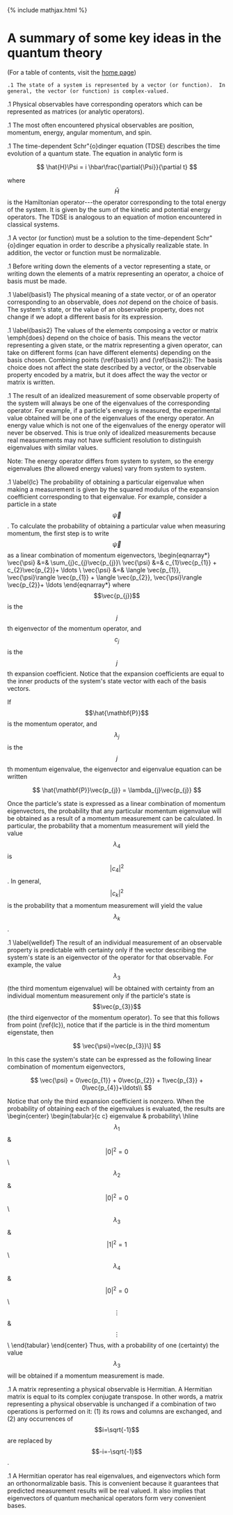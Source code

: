 {% include mathjax.html %}

# A summary of some key ideas in the quantum theory 

(For a table of contents, visit the [home page](/README.md))


    .1 The state of a system is represented by a vector (or function).  In general, the vector (or function) is complex-valued.



   .1 Physical observables have corresponding operators which can be represented as matrices (or analytic operators).

   .1 The most often encountered physical observables are position, momentum, energy, angular momentum, and spin.

   .1 The time-dependent Schr\"{o}dinger equation (TDSE) describes the time evolution of a quantum state. The equation in analytic form is

$$
   \hat{H}\Psi = i \hbar\frac{\partial{\Psi}}{\partial t}
$$

where $$\hat{H}$$ is the Hamiltonian operator---the operator corresponding to the total energy of the system.  It is given by the sum of the kinetic and potential energy operators.  The TDSE is analogous to an equation of motion encountered in classical systems.

   .1 A vector (or function) must be a solution to the time-dependent Schr\"{o}dinger equation in order to describe a physically realizable state.  In addition, the vector or function must be normalizable.

   .1 Before writing down the elements of a vector representing a state, or writing down the elements of a matrix representing an operator, a choice of basis must be made.


   .1 \label{basis1} The physical meaning of a state vector, or of an operator corresponding to an observable, does _not_ depend on the choice of basis. The system's state, or the value of an observable property, does not change if we adopt a different basis for its expression.

   .1 \label{basis2} The values of the elements composing a vector or matrix \emph{does} depend on the choice of basis.  This means the vector representing a given state, or the matrix representing a given operator, can take on different forms (can have different elements) depending on the basis chosen. Combining points (\ref{basis1}) and (\ref{basis2}):  The basis choice does not affect the state described by a vector, or the observable property encoded by a matrix, but it does affect the way the vector or matrix is written.

   .1 The result of an idealized measurement of some observable property of the system will always be one of the eigenvalues of the corresponding operator.  For example, if a particle's energy is measured, the experimental value obtained will be one of the eigenvalues of the energy operator.  An energy value which is not one of the eigenvalues of the energy operator will never be observed.  This is true only of idealized measurements because real measurements may not have sufficient resolution to distinguish eigenvalues with similar values.

Note: The energy operator differs from system to system, so the energy eigenvalues (the allowed energy values) vary from system to system.


   .1 \label{lc} The probability of obtaining a particular eigenvalue when making a measurement is given by the squared modulus of the expansion coefficient corresponding to that eigenvalue.  For example, consider a particle in a state $$\vec{\psi}$$. To calculate the probability of obtaining a particular value when measuring momentum, the first step is to write $$\vec{\psi}$$ as a linear
combination of momentum eigenvectors,
\begin{eqnarray*}
\vec{\psi} &=& \sum_{j}c_{j}\vec{p_{j}}\\
\vec{\psi} &=& c_{1}\vec{p_{1}} + c_{2}\vec{p_{2}}+ \ldots \\
\vec{\psi} &=& \langle \vec{p_{1}}, \vec{\psi}\rangle \vec{p_{1}} +
\langle \vec{p_{2}}, \vec{\psi}\rangle \vec{p_{2}}+ \ldots
\end{eqnarray*}
where $$\vec{p_{j}}$$ is the $$j$$th eigenvector of the momentum operator, and $$c_{j}$$ is the $$j$$th expansion coefficient.  Notice that the expansion coefficients are equal to the inner products of the system's state vector with each of the basis vectors.

If $$\hat{\mathbf{P}}$$ is the momentum operator, and $$\lambda_{j}$$ is the $$j$$th momentum eigenvalue, the eigenvector and eigenvalue equation can be written

$$
\hat{\mathbf{P}}\vec{p_{j}} = \lambda_{j}\vec{p_{j}}
$$

Once the particle's state is expressed as a linear combination of momentum eigenvectors, the probability that any particular momentum eigenvalue will be obtained as a result of a momentum measurement can be calculated.  In particular, the probability that a momentum measurement will yield the value $$\lambda_{4}$$ is $$|c_{4}|^2$$.  In general, $$|c_{k}|^2$$ is the probability that a momentum measurement will yield the value $$\lambda_{k}$$.

   .1 \label{welldef} The result of an individual measurement of an observable property is predictable with certainty only if the vector describing the system's state is an eigenvector of the operator for that observable.  For example, the value $$\lambda_{3}$$ (the third momentum eigenvalue) will be obtained with certainty from an individual momentum measurement only if the particle's state is $$\vec{p_{3}}$$ (the third eigenvector of the momentum operator).  To see that this follows from point (\ref{lc}), notice that if the particle is in the third momentum eigenstate, then

$$
\vec{\psi}=\vec{p_{3}}\]
$$

In this case the system's state can be expressed as the following linear combination of momentum eigenvectors,

$$
\vec{\psi} = 0\vec{p_{1}} + 0\vec{p_{2}} + 1\vec{p_{3}} +  0\vec{p_{4}}+\ldots\\
$$

Notice that only the third expansion coefficient is nonzero.
When the probability of obtaining each of the eigenvalues is evaluated,
the results are
\begin{center}
\begin{tabular}{c c}
eigenvalue & probability\\ \hline
$$\lambda_{1}$$ & $$|0|^2=0$$\\
$$\lambda_{2}$$ & $$|0|^2=0$$\\
$$\lambda_{3}$$ & $$|1|^2=1$$\\
$$\lambda_{4}$$ & $$|0|^2=0$$\\
$$\vdots$$ & $$\vdots$$\\
\end{tabular}
\end{center}
Thus, with a probability of one (certainty) the value $$\lambda_{3}$$ will be obtained if a momentum measurement is made.

   .1 A matrix representing a physical observable is Hermitian. A Hermitian matrix is equal to its complex conjugate transpose.  In other words, a matrix representing a physical observable is unchanged if a combination of two operations is performed on it:  (1) its rows and columns are exchanged, and (2) any occurrences of $$i=\sqrt{-1}$$ are replaced by $$-i=-\sqrt{-1}$$.


   .1 A Hermitian operator has real eigenvalues, and eigenvectors which form an orthonormalizable basis.
This is convenient because it guarantees that predicted measurement results will be real valued.  It also implies that eigenvectors of quantum mechanical operators form very convenient bases.
